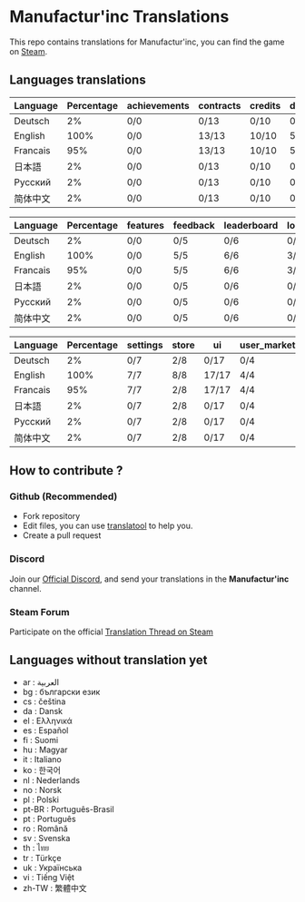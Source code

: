 # Manufactur'inc Translations

This repo contains translations for Manufactur'inc, you can find the game on [Steam](https://store.steampowered.com/app/2146380/Manufactur_inc).

## Languages translations

 |	Language |	Percentage |	achievements |	contracts |	credits |	durations |	equipments |
 |	--- |	--- |	--- |	--- |	--- |	--- |	--- |
 |	Deutsch |	2% |	0/0 |	0/13 |	0/10 |	0/5 |	0/10 |
 |	English |	100% |	0/0 |	13/13 |	10/10 |	5/5 |	10/10 |
 |	Francais |	95% |	0/0 |	13/13 |	10/10 |	5/5 |	10/10 |
 |	日本語 |	2% |	0/0 |	0/13 |	0/10 |	0/5 |	0/10 |
 |	Русский |	2% |	0/0 |	0/13 |	0/10 |	0/5 |	0/10 |
 |	简体中文 |	2% |	0/0 |	0/13 |	0/10 |	0/5 |	0/10 |


 |	Language |	Percentage |	features |	feedback |	leaderboard |	login_popup |	menu |	resources |
 |	--- |	--- |	--- |	--- |	--- |	--- |	--- |	--- |
 |	Deutsch |	2% |	0/0 |	0/5 |	0/6 |	0/3 |	0/13 |	0/11 |
 |	English |	100% |	0/0 |	5/5 |	6/6 |	3/3 |	13/13 |	11/11 |
 |	Francais |	95% |	0/0 |	5/5 |	6/6 |	3/3 |	13/13 |	11/11 |
 |	日本語 |	2% |	0/0 |	0/5 |	0/6 |	0/3 |	0/13 |	0/11 |
 |	Русский |	2% |	0/0 |	0/5 |	0/6 |	0/3 |	0/13 |	0/11 |
 |	简体中文 |	2% |	0/0 |	0/5 |	0/6 |	0/3 |	0/13 |	0/11 |


 |	Language |	Percentage |	settings |	store |	ui |	user_market_history |	wiki |
 |	--- |	--- |	--- |	--- |	--- |	--- |	--- |
 |	Deutsch |	2% |	0/7 |	2/8 |	0/17 |	0/4 |	0/12 |
 |	English |	100% |	7/7 |	8/8 |	17/17 |	4/4 |	12/12 |
 |	Francais |	95% |	7/7 |	2/8 |	17/17 |	4/4 |	12/12 |
 |	日本語 |	2% |	0/7 |	2/8 |	0/17 |	0/4 |	0/12 |
 |	Русский |	2% |	0/7 |	2/8 |	0/17 |	0/4 |	0/12 |
 |	简体中文 |	2% |	0/7 |	2/8 |	0/17 |	0/4 |	0/12 |


## How to contribute ?

### Github (Recommended)

- Fork repository
- Edit files, you can use [translatool](https://github.com/Dysnomia-studio/translatool) to help you.
- Create a pull request

### Discord

Join our [Official Discord](https://discord.gg/c8aARey), and send your translations in the **Manufactur'inc** channel.

### Steam Forum

Participate on the official [Translation Thread on Steam](TODO)

## Languages without translation yet
- ar : العربية
- bg : български език
- cs : čeština
- da : Dansk
- el : Ελληνικά
- es : Español
- fi : Suomi
- hu : Magyar
- it : Italiano
- ko : 한국어
- nl : Nederlands
- no : Norsk
- pl : Polski
- pt-BR : Português-Brasil
- pt : Português
- ro : Română
- sv : Svenska
- th : ไทย
- tr : Türkçe
- uk : Українська
- vi : Tiếng Việt
- zh-TW : 繁體中文
